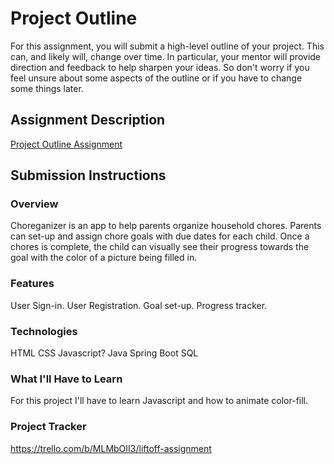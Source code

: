 # Project Outline
For this assignment, you will submit a high-level outline of your project. This can, and likely will, change over time. In particular, your mentor will provide direction and feedback to help sharpen your ideas. So don't worry if you feel unsure about some aspects of the outline or if you have to change some things later.

## Assignment Description
[Project Outline Assignment](https://education.launchcode.org/liftoff/modules/assignments/project-outline)

## Submission Instructions

### Overview
Choreganizer is an app to help parents organize household chores. 
Parents can set-up and assign chore goals with due dates for each child.
Once a chores is complete, the child can visually see their progress towards the goal with the color of a picture being filled in.
### Features
User Sign-in.
User Registration.
Goal set-up.
Progress tracker.
### Technologies
HTML
CSS
Javascript?
Java
Spring Boot
SQL
### What I'll Have to Learn
For this project I'll have to learn Javascript and how to animate color-fill.
### Project Tracker
https://trello.com/b/MLMbOII3/liftoff-assignment
